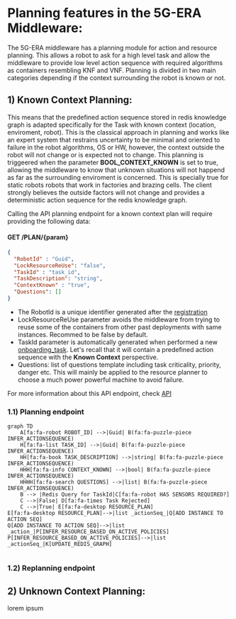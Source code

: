 
# Planning features in the 5G-ERA Middleware:

The 5G-ERA middleware has a planning module for action and resource planning. This allows a robot to ask for a high level task and allow the middleware to provide low level action sequence with required algorithms as containers resembling KNF and VNF. Planning is divided in two main categories depending if the context surrounding the robot is known or not.

## 1) Known Context Planning:

This means that the predefined action sequence stored in redis knowledge graph is adapted specifically for the Task with known context (location, enviroment, robot). This is the classical approach in planning and works like an expert system that restrains uncertainty to be minimal and oriented to failure in the robot algorithms, OS or HW, however, the context outside the robot will not change or is expected not to change. This planning is triggeered when the parameter **BOOL_CONTEXT_KNOWN** is set to true, allowing the middleware to know that unknown situations will not happend as far as the surrounding enviroment is concerned. This is specially true for static robots robots that work in factories and brazing cells. The client strongly believes the outside factors will not change and provides a deterministic action sequence for the redis knowledge graph.

Calling the API planning endpoint for a known context plan will require providing the following data:

#### GET /PLAN/{param}
```json
{
  "RobotId" : "Guid",
  "LockResourceReUse": "false",
  "TaskId" : "task_id",
  "TaskDescription": "string",
  "ContextKnown" : "true",
  "Questions": []
}
```

* The RobotId is a unique identifier generated after the [registration](https://github.com/5G-ERA/middleware/blob/main/docs/1_Middleware/3_Architecture/Gateway/ProposedInterface.md)
* LockResourceReUse parameter avoids the middleware from trying to reuse some of the containers from other past deployments with same instances. Recommed to be false by default.
* TaskId parameter is automatically generated when performed a new [onboarding_task](https://github.com/5G-ERA/middleware/blob/main/docs/1_Middleware/3_Architecture/RedisInterface/ProposedInterface.md). Let's recall that it will contain a predefined action sequence with the **Known Context** perspective.
* Questions: list of questions template including task criticality, priority, danger etc. This will mainly be applied to the resource planner to choose a much power powerful machine to avoid failure.

For more information about this API endpoint, check [API](https://github.com/5G-ERA/middleware/)

### 1.1) Planning endpoint

```mermaid
graph TD
    A[fa:fa-robot ROBOT_ID] -->|Guid| B(fa:fa-puzzle-piece INFER_ACTIONSEQUENCE)
    H[fa:fa-list TASK_ID] -->|Guid| B(fa:fa-puzzle-piece INFER_ACTIONSEQUENCE)
    HH[fa:fa-book TASK_DESCRIPTION] -->|string| B(fa:fa-puzzle-piece INFER_ACTIONSEQUENCE)
    HHH[fa:fa-info CONTEXT_KNOWN] -->|bool| B(fa:fa-puzzle-piece INFER_ACTIONSEQUENCE)
    HHHH[fa:fa-search QUESTIONS] -->|list| B(fa:fa-puzzle-piece INFER_ACTIONSEQUENCE)
    B --> |Redis Query for TaskId|C[fa:fa-robot HAS SENSORS REQUIRED?]
    C -->|False| D[fa:fa-times Task Rejected]
    C -->|True| E[fa:fa-desktop RESOURCE_PLAN]
E[fa:fa-desktop RESOURCE_PLAN]-->|list _actionSeq_|Q[ADD INSTANCE TO ACTION SEQ]
Q[ADD INSTANCE TO ACTION SEQ]-->|list _action_|P[INFER_RESOURCE_BASED_ON_ACTIVE_POLICIES]
P[INFER_RESOURCE_BASED_ON_ACTIVE_POLICIES]-->|list _actionSeq_|K[UPDATE_REDIS_GRAPH]


```

### 1.2) Replanning endpoint

## 2) Unknown Context Planning:

lorem ipsum

